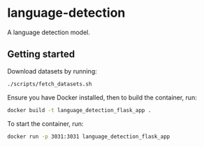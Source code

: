 # language-detection

A language detection model.

## Getting started

Download datasets by running:
```sh
./scripts/fetch_datasets.sh
```


Ensure you have Docker installed, then to build the container, run:

```bash
docker build -t language_detection_flask_app .
```

To start the container, run:

```bash
docker run -p 3031:3031 language_detection_flask_app
```

